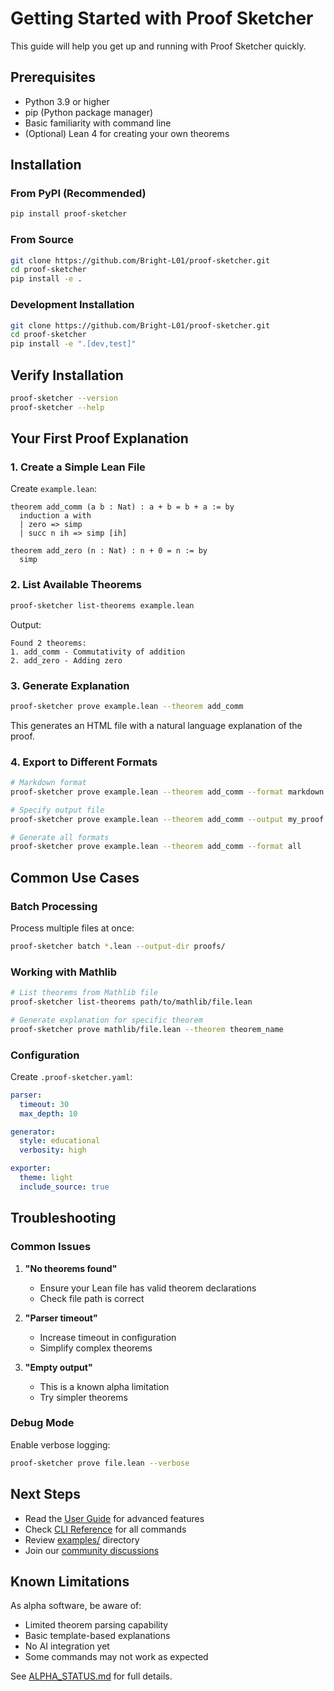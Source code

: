 # Getting Started with Proof Sketcher

This guide will help you get up and running with Proof Sketcher quickly.

## Prerequisites

- Python 3.9 or higher
- pip (Python package manager)
- Basic familiarity with command line
- (Optional) Lean 4 for creating your own theorems

## Installation

### From PyPI (Recommended)

```bash
pip install proof-sketcher
```

### From Source

```bash
git clone https://github.com/Bright-L01/proof-sketcher.git
cd proof-sketcher
pip install -e .
```

### Development Installation

```bash
git clone https://github.com/Bright-L01/proof-sketcher.git
cd proof-sketcher
pip install -e ".[dev,test]"
```

## Verify Installation

```bash
proof-sketcher --version
proof-sketcher --help
```

## Your First Proof Explanation

### 1. Create a Simple Lean File

Create `example.lean`:

```lean
theorem add_comm (a b : Nat) : a + b = b + a := by
  induction a with
  | zero => simp
  | succ n ih => simp [ih]

theorem add_zero (n : Nat) : n + 0 = n := by
  simp
```

### 2. List Available Theorems

```bash
proof-sketcher list-theorems example.lean
```

Output:

```
Found 2 theorems:
1. add_comm - Commutativity of addition
2. add_zero - Adding zero
```

### 3. Generate Explanation

```bash
proof-sketcher prove example.lean --theorem add_comm
```

This generates an HTML file with a natural language explanation of the proof.

### 4. Export to Different Formats

```bash
# Markdown format
proof-sketcher prove example.lean --theorem add_comm --format markdown

# Specify output file
proof-sketcher prove example.lean --theorem add_comm --output my_proof.html

# Generate all formats
proof-sketcher prove example.lean --theorem add_comm --format all
```

## Common Use Cases

### Batch Processing

Process multiple files at once:

```bash
proof-sketcher batch *.lean --output-dir proofs/
```

### Working with Mathlib

```bash
# List theorems from Mathlib file
proof-sketcher list-theorems path/to/mathlib/file.lean

# Generate explanation for specific theorem
proof-sketcher prove mathlib/file.lean --theorem theorem_name
```

### Configuration

Create `.proof-sketcher.yaml`:

```yaml
parser:
  timeout: 30
  max_depth: 10

generator:
  style: educational
  verbosity: high

exporter:
  theme: light
  include_source: true
```

## Troubleshooting

### Common Issues

1. **"No theorems found"**
   - Ensure your Lean file has valid theorem declarations
   - Check file path is correct

2. **"Parser timeout"**
   - Increase timeout in configuration
   - Simplify complex theorems

3. **"Empty output"**
   - This is a known alpha limitation
   - Try simpler theorems

### Debug Mode

Enable verbose logging:

```bash
proof-sketcher prove file.lean --verbose
```

## Next Steps

- Read the [User Guide](user-guide/index.md) for advanced features
- Check [CLI Reference](cli-reference.md) for all commands
- Review [examples/](../examples/) directory
- Join our [community discussions](https://github.com/Bright-L01/proof-sketcher/discussions)

## Known Limitations

As alpha software, be aware of:

- Limited theorem parsing capability
- Basic template-based explanations
- No AI integration yet
- Some commands may not work as expected

See [ALPHA_STATUS.md](../ALPHA_STATUS.md) for full details.
